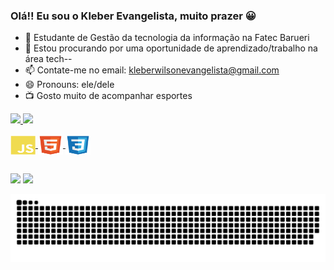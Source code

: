 ### Olá!! Eu sou o Kleber Evangelista, muito prazer 😀

- 🌱 Estudante de Gestão da tecnologia da informação na Fatec Barueri
- 👯 Estou procurando por uma oportunidade de aprendizado/trabalho na área tech-- 
- 📫 Contate-me no email: kleberwilsonevangelista@gmail.com
- 😄 Pronouns: ele/dele
- 📺 Gosto muito de acompanhar esportes

 <div>
  <a href="https://github.com/Kwe87">
  <img height="180em" src="https://github-readme-stats.vercel.app/api?username=Kwe87&show_icons=true&theme=dark&include_all_commits=true&count_private=true"/>
  <img height="180em" src="https://github-readme-stats.vercel.app/api/top-langs/?username=Kwe87&layout=compact&langs_count=7&theme=dark"/>
</div>
  
  <div style="display: inline_block"><br>
  <img align="center" alt="Rafa-Js" height="30" width="40" src="https://raw.githubusercontent.com/devicons/devicon/master/icons/javascript/javascript-plain.svg">
  <img align="center" alt="Rafa-HTML" height="30" width="40" src="https://raw.githubusercontent.com/devicons/devicon/master/icons/html5/html5-original.svg">
  <img align="center" alt="Rafa-CSS" height="30" width="40" src="https://raw.githubusercontent.com/devicons/devicon/master/icons/css3/css3-original.svg">
  </div>
  
  ##
  
  <div>
  <a href = "mailto:kleberwilsonevangelista@gmail.com"><img src="https://img.shields.io/badge/-Gmail-%23333?style=for-the-badge&logo=gmail&logoColor=white" target="_blank"></a>
  <a href="https://www.linkedin.com/in/kleberwilsonevangelista/" target="_blank"><img src="https://img.shields.io/badge/-LinkedIn-%230077B5?style=for-the-badge&logo=linkedin&logoColor=white" target="_blank"></a> 
  </div>  
  
  ![Snake animation](https://github.com/Kwe87/Kwe87/blob/output/github-contribution-grid-snake.svg)
    
